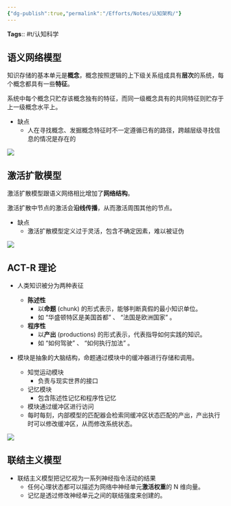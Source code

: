 ```yaml
---
{"dg-publish":true,"permalink":"/Efforts/Notes/认知架构/"}
---
```



**Tags**:: #t/认知科学

## 语义网络模型

知识存储的基本单元是**概念**，概念按照逻辑的上下级关系组成具有**层次**的系统，每个概念都具有一些**特征**。

系统中每个概念只贮存该概念独有的特征，而同一级概念具有的共同特征则贮存于上一级概念水平上。

- 缺点
	- 人在寻找概念、发掘概念特征时不一定遵循已有的路径，跨越层级寻找信息的情况是存在的

![](https://img.ractive.site/ominivore/i/2024-08/464bdd6885dd8e66e888cd7d388343ef.png)

## 激活扩散模型

激活扩散模型跟语义网络相比增加了**网络结构**。

激活扩散中节点的激活会**沿线传播**，从而激活周围其他的节点。

- 缺点
	- 激活扩散模型定义过于灵活，包含不确定因素，难以被证伪

![](https://img.ractive.site/ominivore/i/2024-08/46ca584549d4a9243140b40a799214c7.png)

## ACT-R 理论

- 人类知识被分为两种表征
	- **陈述性**
		- 以**命题** (chunk) 的形式表示，能够判断真假的最小知识单位。
		- 如 “华盛顿特区是美国首都” 、 “法国是欧洲国家” 。
	- **程序性**
		- 以**产出** (productions) 的形式表示，代表指导如何实践的知识。
		- 如 “如何驾驶” 、 “如何执行加法” 。

- 模块是抽象的大脑结构，命题通过模块中的缓冲器进行存储和调用。
	- 知觉运动模块
		- 负责与现实世界的接口
	- 记忆模块
		- 包含陈述性记忆和程序性记忆
	- 模块通过缓冲区进行访问
	- 每时每刻，内部模型的匹配器会检索同缓冲区状态匹配的产出，产出执行时可以修改缓冲区，从而修改系统状态。

![](https://img.ractive.site/ominivore/i/2024-08/55ceeb909f5be7325e43b36764490736.png)

## 联结主义模型

- 联结主义模型把记忆视为一系列神经指令活动的结果
	- 任何心理状态都可以描述为网络中神经单元**激活权重**的 N 维向量。
	- 记忆是透过修改神经单元之间的联结强度来创建的。
